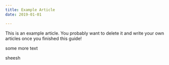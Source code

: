 ```yaml
---
title: Example Article
date: 2019-01-01

---
```

This is an example article. You probably want to delete it and write your own articles once you finished this guide!

some more text

sheesh